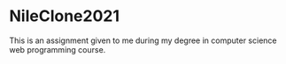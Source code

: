 # NileClone2021
This is an assignment given to me during my degree in computer science web programming course.
